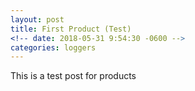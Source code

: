 ```yaml
---
layout: post
title: First Product (Test)
<!-- date: 2018-05-31 9:54:30 -0600 -->
categories: loggers
---
```


This is a test post for products